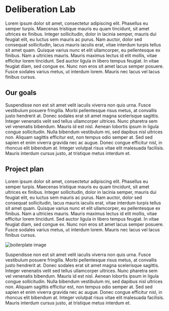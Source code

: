 # Deliberation Lab

Lorem ipsum dolor sit amet, consectetur adipiscing elit. Phasellus eu semper turpis. Maecenas tristique mauris eu quam tincidunt, sit amet ultrices ex finibus. Integer sollicitudin, dolor in lacinia semper, mauris dui feugiat elit, eu luctus sem mauris ac purus. Nam auctor, dolor sed consequat sollicitudin, lacus mauris iaculis erat, vitae interdum turpis tellus sit amet quam. Quisque varius nunc et elit ullamcorper, eu pellentesque ex finibus. Nam a ultricies mauris. Mauris maximus lectus id elit mollis, vitae efficitur lorem tincidunt. Sed auctor ligula in libero tempus feugiat. In vitae feugiat diam, sed congue ex. Nunc non eros sit amet lacus semper posuere. Fusce sodales varius metus, ut interdum lorem. Mauris nec lacus vel lacus finibus cursus.

## Our goals

Suspendisse non est sit amet velit iaculis viverra non quis urna. Fusce vestibulum posuere fringilla. Morbi pellentesque risus metus, at convallis justo hendrerit at. Donec sodales erat sit amet magna scelerisque sagittis. Integer venenatis velit sed tellus ullamcorper ultrices. Nunc pharetra sem vel venenatis bibendum. Mauris id est nisl. Aenean lobortis ipsum in ligula congue sollicitudin. Nulla bibendum vestibulum mi, sed dapibus nisl ultrices non. Aliquam sagittis efficitur est, non tempus odio semper at. Sed sed sapien et enim viverra gravida nec ac augue. Donec congue efficitur nisl, in rhoncus elit bibendum at. Integer volutpat risus vitae elit malesuada facilisis. Mauris interdum cursus justo, at tristique metus interdum et.

## Project plan

Lorem ipsum dolor sit amet, consectetur adipiscing elit. Phasellus eu semper turpis. Maecenas tristique mauris eu quam tincidunt, sit amet ultrices ex finibus. Integer sollicitudin, dolor in lacinia semper, mauris dui feugiat elit, eu luctus sem mauris ac purus. Nam auctor, dolor sed consequat sollicitudin, lacus mauris iaculis erat, vitae interdum turpis tellus sit amet quam. Quisque varius nunc et elit ullamcorper, eu pellentesque ex finibus. Nam a ultricies mauris. Mauris maximus lectus id elit mollis, vitae efficitur lorem tincidunt. Sed auctor ligula in libero tempus feugiat. In vitae feugiat diam, sed congue ex. Nunc non eros sit amet lacus semper posuere. Fusce sodales varius metus, ut interdum lorem. Mauris nec lacus vel lacus finibus cursus.

![boilerplate image](/assets/philosopher.png)

Suspendisse non est sit amet velit iaculis viverra non quis urna. Fusce vestibulum posuere fringilla. Morbi pellentesque risus metus, at convallis justo hendrerit at. Donec sodales erat sit amet magna scelerisque sagittis. Integer venenatis velit sed tellus ullamcorper ultrices. Nunc pharetra sem vel venenatis bibendum. Mauris id est nisl. Aenean lobortis ipsum in ligula congue sollicitudin. Nulla bibendum vestibulum mi, sed dapibus nisl ultrices non. Aliquam sagittis efficitur est, non tempus odio semper at. Sed sed sapien et enim viverra gravida nec ac augue. Donec congue efficitur nisl, in rhoncus elit bibendum at. Integer volutpat risus vitae elit malesuada facilisis. Mauris interdum cursus justo, at tristique metus interdum et.
